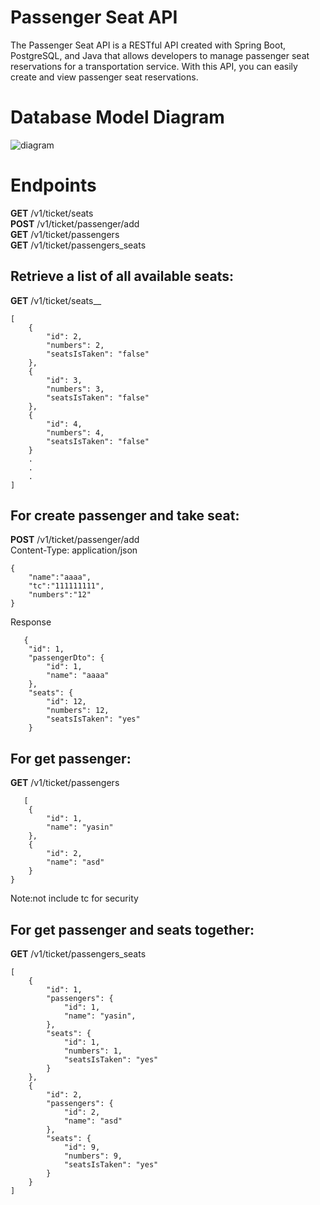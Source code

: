# Passenger Seat API
The Passenger Seat API is a RESTful API created with Spring Boot, PostgreSQL, and Java that allows developers to manage passenger seat reservations for a transportation service. With this API, you can easily create and view passenger seat reservations.

# Database Model Diagram
![diagram](https://user-images.githubusercontent.com/36985898/220201936-679ab498-8bc2-4449-b70e-8e2993a49e8f.jpg)

# Endpoints
__GET__ /v1/ticket/seats<br>
__POST__ /v1/ticket/passenger/add<br>
__GET__ /v1/ticket/passengers<br>
__GET__ /v1/ticket/passengers_seats<br>
## Retrieve a list of all available seats:

__GET__ /v1/ticket/seats__<br>
```
[
    {
        "id": 2,
        "numbers": 2,
        "seatsIsTaken": "false"
    },
    {
        "id": 3,
        "numbers": 3,
        "seatsIsTaken": "false"
    },
    {
        "id": 4,
        "numbers": 4,
        "seatsIsTaken": "false"
    }
    .
    .
    .
]
```

## For create passenger and take seat:

__POST__ /v1/ticket/passenger/add<br>
Content-Type: application/json<br>
```
{
    "name":"aaaa",
    "tc":"111111111",
    "numbers":"12"
}
```
Response
```
   {
    "id": 1,
    "passengerDto": {
        "id": 1,
        "name": "aaaa"
    },
    "seats": {
        "id": 12,
        "numbers": 12,
        "seatsIsTaken": "yes"
    }

```

## For get passenger:
__GET__ /v1/ticket/passengers
```
   [
    {
        "id": 1,
        "name": "yasin"
    },
    {
        "id": 2,
        "name": "asd"
    }
}
```
Note:not include tc for security


## For get passenger and seats together:

__GET__ /v1/ticket/passengers_seats
```
[
    {
        "id": 1,
        "passengers": {
            "id": 1,
            "name": "yasin",
        },
        "seats": {
            "id": 1,
            "numbers": 1,
            "seatsIsTaken": "yes"
        }
    },
    {
        "id": 2,
        "passengers": {
            "id": 2,
            "name": "asd"
        },
        "seats": {
            "id": 9,
            "numbers": 9,
            "seatsIsTaken": "yes"
        }
    }
]
```
